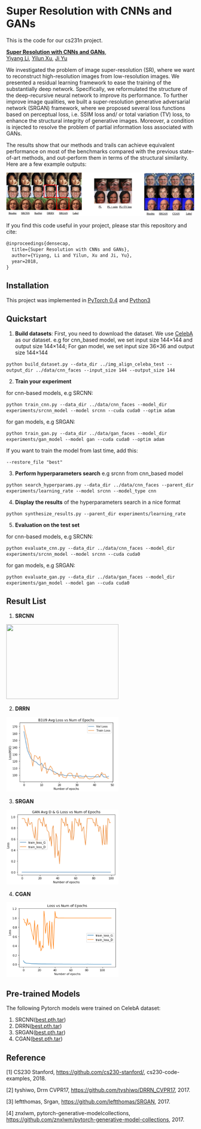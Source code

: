 # Super Resolution with CNNs and GANs

This is the code for our cs231n project.

**[Super Resolution with CNNs and GANs](https://github.com/yiyang7/cs231n_proj)**,
<br>
[Yiyang Li](https://github.com/yiyang7),
[Yilun Xu](https://github.com/Beehamer),
[Ji Yu](https://github.com/NaruSaku)
<br>

We investigated the problem of image super-resolution (SR), where we want to reconstruct high-resolution images from low-resolution images. We presented a residual learning framework to ease the training of the substantially deep network. Specifically, we reformulated the structure of the deep-recursive neural network to improve its performance. To further improve image qualities, we built a super-resolution generative adversarial network (SRGAN) framework, where we proposed several loss functions based on perceptual loss, i.e. SSIM loss and/ or total variation (TV) loss, to enhance the structural integrity of generative images. Moreover, a condition is injected to resolve the problem of partial information loss associated with GANs. 

The results show that our methods and trails can achieve equivalent performance on most of the benchmarks compared with the previous state-of-art methods, and out-perform them in terms of the structural similarity. Here are a few example outputs:

<img src='imgs/resultsfig.png'>

If you find this code useful in your project, please star this repository and cite:

```
@inproceedings{densecap,
  title={Super Resolution with CNNs and GANs},
  author={Yiyang, Li and Yilun, Xu and Ji, Yu},
  year=2018,
}
```

## Installation
This project was implemented in [PyTorch 0.4](https://pytorch.org/#pip-install-pytorch) and [Python3](https://www.python.org/downloads/)

## Quickstart
1. __Build datasets__: First, you need to download the dataset. We use [CelebA](http://mmlab.ie.cuhk.edu.hk/projects/CelebA.html) as our dataset.
e.g for cnn_based model, we set input size 144×144 and output size 144×144; For gan model, we set input size 36×36 and output size 144×144
```
python build_dataset.py --data_dir ../img_align_celeba_test --output_dir ../data/cnn_faces --input_size 144 --output_size 144
```

2. __Train your experiment__

for cnn-based models, e.g SRCNN:
```
python train_cnn.py --data_dir ../data/cnn_faces --model_dir experiments/srcnn_model --model srcnn --cuda cuda0 --optim adam
```
for gan models, e.g SRGAN:
```
python train_gan.py --data_dir ../data/gan_faces --model_dir experiments/gan_model --model gan --cuda cuda0 --optim adam
```
If you want to train the model from last time, add this:
```
--restore_file "best"
```

3. __Perform hyperparameters search__ e.g srcnn from cnn_based model

```
python search_hyperparams.py --data_dir ../data/cnn_faces --parent_dir experiments/learning_rate --model srcnn --model_type cnn
```

4. __Display the results__ of the hyperparameters search in a nice format
```
python synthesize_results.py --parent_dir experiments/learning_rate
```

5. __Evaluation on the test set__

for cnn-based models, e.g SRCNN:
```
python evaluate_cnn.py --data_dir ../data/cnn_faces --model_dir experiments/srcnn_model --model srcnn --cuda cuda0
```
for gan models, e.g SRGAN:
```
python evaluate_gan.py --data_dir ../data/gan_faces --model_dir experiments/gan_model --model gan --cuda cuda0
```

<!--## Guidelines for more advanced use-->
<!--1. __save output of test images__-->
<!--2. __save feature maps__ -->

## Result List
1. __SRCNN__
<img src='imgs/srcnn.png' width="300" height="200">

2. __DRRN__
<img src='imgs/B1U9_loss.png' width="300" height="200">

3. __SRGAN__
<img src='imgs/tv_loss.png' width="300" height="200">

4. __CGAN__
<img src='imgs/CGAN_loss.png' width="300" height="200">

## Pre-trained Models
The following Pytorch models were trained on CelebA dataset:
1. SRCNN([best.pth.tar](https://www.dropbox.com/sh/n67zyn286lhi7jf/AABUi_X5ZIqiZ2cYMEnU2_iba?dl=0))
2. DRRN([best.pth.tar](https://www.dropbox.com/sh/rcwwu5pjaqs8d5h/AADlhENVfVTaorRmJ5oE8PFna?dl=0))
3. SRGAN([best.pth.tar](https://www.dropbox.com/sh/rt36dv65gkhu31z/AAAIR3M15km9VTF6vY9wIh8Ea?dl=0))
4. CGAN([best.pth.tar](https://www.dropbox.com/sh/z2yjowd2mpg2ojc/AABINIMAfyM7rjvymookPI-ra?dl=0))

## Reference
[1] CS230 Stanford, https://github.com/cs230-stanford/, cs230-code-examples, 2018.

[2] tyshiwo, Drrn CVPR17, https://github.com/tyshiwo/DRRN_CVPR17, 2017.

[3] leftthomas, Srgan, https://github.com/leftthomas/SRGAN, 2017.

[4] znxlwm, pytorch-generative-modelcollections, https://github.com/znxlwm/pytorch-generative-model-collections, 2017.

